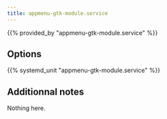 ```yaml
---
title: appmenu-gtk-module.service
---
```


{{% provided_by "appmenu-gtk-module.service" %}}

## Options

{{% systemd_unit "appmenu-gtk-module.service" %}}

## Additionnal notes

Nothing here.